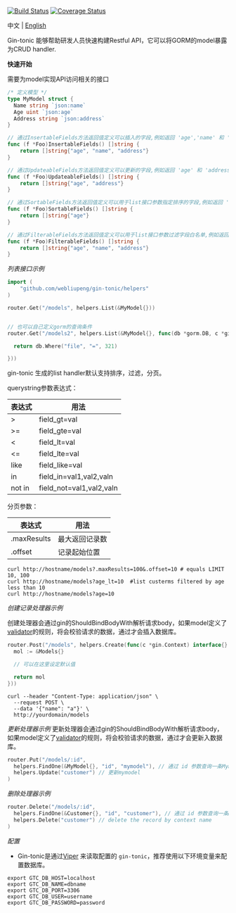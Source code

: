 [![Build Status](https://travis-ci.org/webliupeng/gin-tonic.svg?branch=master)](https://travis-ci.org/webliupeng/gin-tonic) [![Coverage Status](https://coveralls.io/repos/github/webliupeng/gin-tonic/badge.svg?branch=master)](https://coveralls.io/github/webliupeng/gin-tonic?branch=master)

中文 | [English](https://github.com/webliupeng/gin-tonic/blob/master/README_EN.md)

Gin-tonic 能够帮助研发人员快速构建Restful API，它可以将GORM的model暴露为CRUD handler.


**快速开始**

需要为model实现API访问相关的接口
```go
/* 定义模型 */
type MyModel struct {
  Name string `json:name`
  Age uint `json:age`
  Address string `json:address`
}

// 通过InsertableFields方法返回值定义可以插入的字段,例如返回 'age','name' 和 'address' 字段可以插入
func (f *Foo)InsertableFields() []string {
	return []string{"age", "name", "address"}
}

// 通过UpdateableFields方法返回值定义可以更新的字段,例如返回 'age' 和 'address' 字段可更新
func (f *Foo)UpdateableFields() []string {
	return []string{"age", "address"}
}

// 通过SortableFields方法返回值定义可以用于list接口参数指定排序的字段,例如返回 'age' 字段可用于排序
func (f *Foo)SortableFields() []string {
	return []string{"age"}
}

// 通过FilterableFields方法返回值定义可以用于list接口参数过滤字段白名单,例如返回 'age' 字段可用于筛选
func (f *Foo)FilterableFields() []string {
	return []string{"age", "name", "address"}
}
```

*列表接口示例*
```go
import (
	"github.com/webliupeng/gin-tonic/helpers"
)

router.Get("/models", helpers.List(&MyModel{}))


// 也可以自己定义gorm的查询条件
router.Get("/models2", helpers.List(&MyModel{}, func(db *gorm.DB, c *gin.Context) {

  return db.Where("file", "=", 321)

}))
```

 gin-tonic 生成的list handler默认支持排序，过滤，分页。
 
 querystring参数表达式：

| 表达式 | 用法                    |
| ------- | ------------------------ |
| >       | field_gt=val             |
| >=      | field_gte=val            |   
| <       | field_lt=val             |
| <=      | field_lte=val            |
| like    | field_like=val           |
| in      | field_in=val1,val2,valn  |
| not in  | field_not=val1,val2,valn |


分页参数：

| 表达式 | 用法                    |
| ------- | ------------------------ |
| .maxResults       |       最大返回记录数       |
| .offset     | 记录起始位置            |
```shell
curl http://hostname/models?.maxResults=100&.offset=10 # equals LIMIT 10, 100
curl http://hostname/models?age_lt=10  #list custerms filtered by age less than 10
curl http://hostname/models?age=10
```
*创建记录处理器示例*

创建处理器会通过gin的ShouldBindBodyWith解析请求body，如果model定义了[validator](https://github.com/go-playground/validator)的规则，将会校验请求的数据，通过才会插入数据库。

```go
router.Post("/models", helpers.Create(func(c *gin.Context) interface{} {
  mol := &Models{}

  // 可以在这里设定默认值

  return mol
}))
```

```shell
curl --header "Content-Type: application/json" \
  --request POST \
  --data '{"name": "a"}' \
  http://yourdomain/models

```
*更新处理器示例*
更新处理器会通过gin的ShouldBindBodyWith解析请求body，如果model定义了[validator](https://github.com/go-playground/validator)的规则，将会校验请求的数据，通过才会更新入数据库。
```go
router.Put("/models/:id", 
  helpers.FindOne(&MyModel{}, "id", "mymodel"), // 通过 id 参数查询一条MyModel的记录，并将结果暂存在context
  helpers.Update("customer") // 更新mymodel
)
```

*删除处理器示例* 
```go
router.Delete("/models/:id", 
  helpers.FindOne(&Customer{}, "id", "customer"), // 通过 id 参数查询一条MyModel的记录，并将结果暂存在context
  helpers.Delete("customer") // delete the record by context name 
)

```

*配置*
- Gin-tonic是通过[Viper](https://github.com/spf13/viper) 来读取配置的
`gin-tonic`，推荐使用以下环境变量来配置数据库。

```shell
export GTC_DB_HOST=localhost
export GTC_DB_NAME=dbname
export GTC_DB_PORT=3306
export GTC_DB_USER=username
export GTC_DB_PASSWORD=password
```
